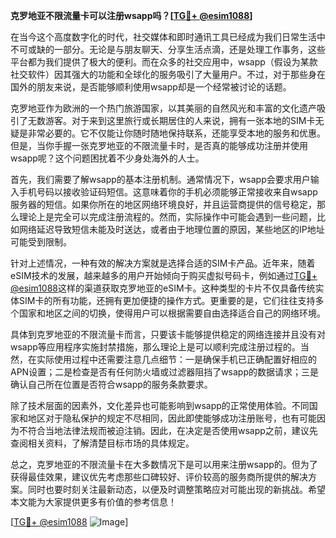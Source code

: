 **克罗地亚不限流量卡可以注册wsapp吗？[[TG💪+ @esim1088](https://t.me/s/esim1088)]**

在当今这个高度数字化的时代，社交媒体和即时通讯工具已经成为我们日常生活中不可或缺的一部分。无论是与朋友聊天、分享生活点滴，还是处理工作事务，这些平台都为我们提供了极大的便利。而在众多的社交应用中，wsapp（假设为某款社交软件）因其强大的功能和全球化的服务吸引了大量用户。不过，对于那些身在国外的朋友来说，是否能够顺利使用wsapp却是一个经常被讨论的话题。

克罗地亚作为欧洲的一个热门旅游国家，以其美丽的自然风光和丰富的文化遗产吸引了无数游客。对于来到这里旅行或长期居住的人来说，拥有一张本地的SIM卡无疑是非常必要的。它不仅能让你随时随地保持联系，还能享受本地的服务和优惠。但是，当你手握一张克罗地亚的不限流量卡时，是否真的能够成功注册并使用wsapp呢？这个问题困扰着不少身处海外的人士。

首先，我们需要了解wsapp的基本注册机制。通常情况下，wsapp会要求用户输入手机号码以接收验证码短信。这意味着你的手机必须能够正常接收来自wsapp服务器的短信。如果你所在的地区网络环境良好，并且运营商提供的信号稳定，那么理论上是完全可以完成注册流程的。然而，实际操作中可能会遇到一些问题，比如网络延迟导致短信未能及时送达，或者由于地理位置的原因，某些地区的IP地址可能受到限制。

针对上述情况，一种有效的解决方案就是选择合适的SIM卡产品。近年来，随着eSIM技术的发展，越来越多的用户开始倾向于购买虚拟号码卡，例如通过[TG💪+ @esim1088](https://t.me/s/esim1088)这样的渠道获取克罗地亚的eSIM卡。这种类型的卡片不仅具备传统实体SIM卡的所有功能，还拥有更加便捷的操作方式。更重要的是，它们往往支持多个国家和地区之间的切换，使得用户可以根据需要自由选择适合自己的网络环境。

具体到克罗地亚的不限流量卡而言，只要该卡能够提供稳定的网络连接并且没有对wsapp等应用程序实施封禁措施，那么理论上是可以顺利完成注册过程的。当然，在实际使用过程中还需要注意几点细节：一是确保手机已正确配置好相应的APN设置；二是检查是否有任何防火墙或过滤器阻挡了wsapp的数据请求；三是确认自己所在位置是否符合wsapp的服务条款要求。

除了技术层面的因素外，文化差异也可能影响到wsapp的正常使用体验。不同国家和地区对于隐私保护的规定不尽相同，因此即使能够成功注册账号，也有可能因为不符合当地法律法规而被迫注销。因此，在决定是否使用wsapp之前，建议先查阅相关资料，了解清楚目标市场的具体规定。

总之，克罗地亚的不限流量卡在大多数情况下是可以用来注册wsapp的。但为了获得最佳效果，建议优先考虑那些口碑较好、评价较高的服务商所提供的解决方案。同时也要时刻关注最新动态，以便及时调整策略应对可能出现的新挑战。希望本文能为大家提供更多有价值的参考信息！

[[TG💪+ @esim1088](https://t.me/s/esim1088) ![Image](https://i.postimg.cc/4NQfJmqS/Snipaste-2025-05-13-00-14-12.png)]